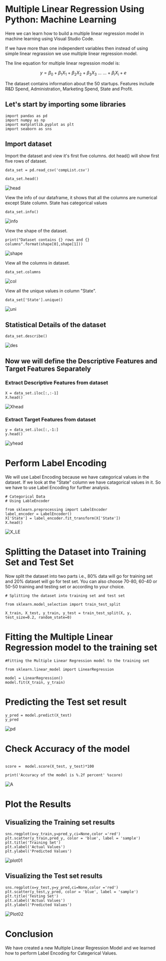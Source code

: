 # Multiple Linear Regression Using Python: Machine Learning

Here we can learn how to build a multiple linear regression model in machine learning using Visual Studio Code.

If we have more than one independent variables then instead of using simple linear regrassion we use multiple linear regression model.

The line equation for multiple linear regression model is:

$$
y = \beta_0 + \beta_1X_1 + \beta_2X_2 + \beta_3X_3 \; \dotsc \: \dotsc + \beta_iX_i + e  
$$

The dataset contains information about the 50 startups. Features include R&D Spend, Administration, Marketing Spend, State and Profit.

## Let's start by importing some libraries

```
import pandas as pd
import numpy as np
import matplotlib.pyplot as plt
import seaborn as sns
```

## Import dataset

Import the dataset and view it's first five columns. dot head() will show first five rows of dataset.

```
data_set = pd.read_csv('compList.csv')

data_set.head()
```

![head](dataset_head.png)

View the info of our dataframe, it shows that all the columns are numerical except State column. State has categorical values

```
data_set.info()
```

![info](dataset_info.png)

View the shape of the dataset.

```shape = data_set.shape
print("Dataset contains {} rows and {} columns".format(shape[0],shape[1]))
```

![shape](dataset_shape.png)

View all the columns in dataset.

```
data_set.columns
```

![col](dataset_col.png)

View all the unique values in column "State".

```
data_set['State'].unique()
```

![uni](dataset_uni.png)

## Statistical Details of the dataset

```
data_set.describe()
```

![des](dataset_des.png)

## Now we will define the Descriptive Features and Target Features Separately

### Extract Descriptive Features from dataset

```
X = data_set.iloc[:,:-1]
X.head()
```

![Xhead](X_head.png)

### Extract Target Features from dataset

```
y = data_set.iloc[:,-1:]
y.head()
```

![yhead](y_head.png)

# Perform Label Encoding

We will use Label Encoding because we have categorical values in the dataset. If we look at the "State" column we have catagorical values in it. So we have to use Label Encoding for further analysis.

```
# Categorical Data
# Using LableEncoder

from sklearn.preprocessing import LabelEncoder
label_encoder = LabelEncoder()
X['State'] = label_encoder.fit_transform(X['State'])
X.head()
```
![X_LE](X_LabelEncoder.png)


# Splitting the Dataset into Training Set and Test Set

Now split the dataset into two parts i.e., 80% data will go for training set and 20% dataset will go for test set. You can also choose 70-80, 60-40 or 50-50 training and testing set or according to your choice.

```
# Splitting the dataset into training set and test set

from sklearn.model_selection import train_test_split

X_train, X_test, y_train, y_test = train_test_split(X, y, test_size=0.2, random_state=0)
```

# Fitting the Multiple Linear Regression model to the training set

```
#Fitting the Multiple Linear Regression model to the training set

from sklearn.linear_model import LinearRegression

model = LinearRegression()
model.fit(X_train, y_train)
```

# Predicting the Test set result

```
y_pred = model.predict(X_test)
y_pred
```

![pd](prediction.png)

# Check Accuracy of the model

```

score =  model.score(X_test, y_test)*100

print('Accuracy of the model is %.2f percent' %score) 
```

![A](accuracy.png)

# Plot the Results

## Visualizing the Training set results

```
sns.regplot(x=y_train,y=pred_y,ci=None,color ='red')
plt.scatter(y_train,pred_y, color = 'blue', label = 'sample')
plt.title('Training Set')
plt.xlabel('Actual Values')
plt.ylabel('Predicted Values')
```

![plot01](output.png)

## Visualizing the Test set results

```
sns.regplot(x=y_test,y=y_pred,ci=None,color ='red')
plt.scatter(y_test,y_pred, color = 'blue', label = 'sample')
plt.title('Testing Set')
plt.xlabel('Actual Values')
plt.ylabel('Predicted Values')
```

![Plot02](output_test.png)

# Conclusion

We have created a new Multiple Linear Regression Model and we learned how to perform Label Encoding for Categerical Values.
